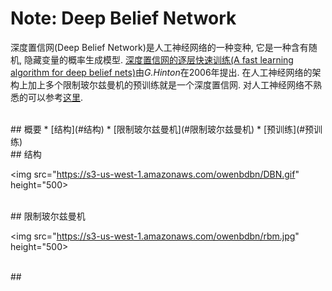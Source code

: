 # Note: Deep Belief Network
深度置信网(Deep Belief Network)是人工神经网络的一种变种, 它是一种含有随机, 隐藏变量的概率生成模型. [深度置信网的逐层快速训练(A fast learning algorithm for deep belief nets)](https://www.cs.toronto.edu/~hinton/absps/fastnc.pdf)由*G.Hinton*在2006年提出. 在人工神经网络的架构上加上多个限制玻尔兹曼机的预训练就是一个深度置信网. 对人工神经网络不熟悉的可以参考[这里](ann.md). 

<br>
## 概要
* [结构](#结构)
* [限制玻尔兹曼机](#限制玻尔兹曼机)
* [预训练](#预训练)

<br>
## 结构

<img src="https://s3-us-west-1.amazonaws.com/owenbdbn/DBN.gif" height="500>

<br>
## 限制玻尔兹曼机

<img src="https://s3-us-west-1.amazonaws.com/owenbdbn/rbm.jpg" height="500>

<br>
## 
